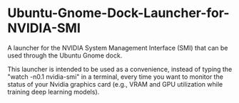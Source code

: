 # Ubuntu-Gnome-Dock-Launcher-for-NVIDIA-SMI

A launcher for the NVIDIA System Management Interface (SMI) that can be used through the Ubuntu Gnome dock.

This launcher is intended to be used as a convenience, instead of typing the "watch -n0.1 nvidia-smi" in a terminal, every time you want to monitor the status of your Nvidia graphics card (e.g., VRAM and GPU utilization while training deep learning models).
